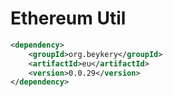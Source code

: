 # Ethereum Util

```xml
<dependency>
    <groupId>org.beykery</groupId>
    <artifactId>eu</artifactId>
    <version>0.0.29</version>
</dependency>
```
